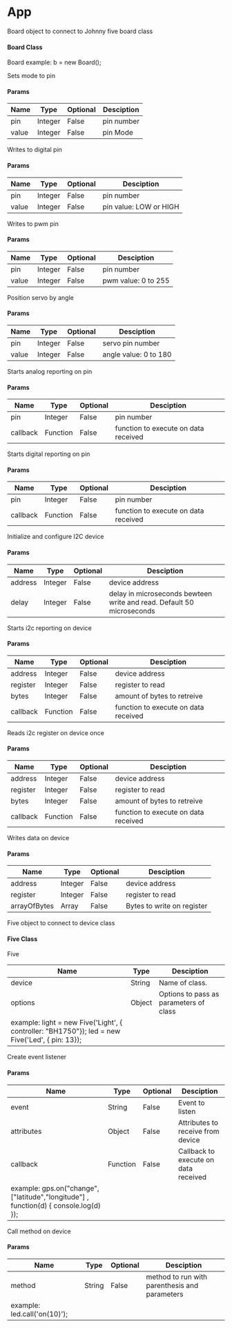 # App

Board object to connect to Johnny five board class

#### Board Class

Board example: b = new Board();

Sets mode to pin

#### Params

| Name | Type | Optional | Desciption |
| ---- | ---- | -------- | ---------- |
| pin | Integer | False | pin number |
| value | Integer | False | pin Mode |

Writes to digital pin

#### Params

| Name | Type | Optional | Desciption |
| ---- | ---- | -------- | ---------- |
| pin | Integer | False | pin number |
| value | Integer | False | pin value: LOW or HIGH |

Writes to pwm  pin

#### Params

| Name | Type | Optional | Desciption |
| ---- | ---- | -------- | ---------- |
| pin | Integer | False | pin number |
| value | Integer | False | pwm value: 0 to 255 |

Position servo by angle

#### Params

| Name | Type | Optional | Desciption |
| ---- | ---- | -------- | ---------- |
| pin | Integer | False | servo pin number |
| value | Integer | False | angle value: 0 to 180 |

Starts analog reporting on pin

#### Params

| Name | Type | Optional | Desciption |
| ---- | ---- | -------- | ---------- |
| pin | Integer | False | pin number |
| callback | Function | False | function to execute on data received |

Starts digital reporting on pin

#### Params

| Name | Type | Optional | Desciption |
| ---- | ---- | -------- | ---------- |
| pin | Integer | False | pin number |
| callback | Function | False | function to execute on data received |

Initialize and configure I2C device

#### Params

| Name | Type | Optional | Desciption |
| ---- | ---- | -------- | ---------- |
| address | Integer | False | device address |
| delay | Integer | False | delay in microseconds bewteen write and read. Default 50 microseconds |

Starts i2c reporting on device

#### Params

| Name | Type | Optional | Desciption |
| ---- | ---- | -------- | ---------- |
| address | Integer | False | device address |
| register | Integer | False | register to read |
| bytes | Integer | False | amount of bytes to retreive |
| callback | Function | False | function to execute on data received |

Reads i2c register on device once

#### Params

| Name | Type | Optional | Desciption |
| ---- | ---- | -------- | ---------- |
| address | Integer | False | device address |
| register | Integer | False | register to read |
| bytes | Integer | False | amount of bytes to retreive |
| callback | Function | False | function to execute on data received |

Writes data on device

#### Params

| Name | Type | Optional | Desciption |
| ---- | ---- | -------- | ---------- |
| address | Integer | False | device address |
| register | Integer | False | register to read |
| arrayOfBytes | Array | False | Bytes to write on register |

Five object to connect to device class

#### Five Class

Five

| Name | Type | Desciption |
| ---- | ---- | ---------- |
| device | String | Name of class. |
| options | Object | Options to pass as parameters of class 
 example: light = new Five('Light', { controller: "BH1750"}); led = new Five('Led', { pin: 13}); |

Create event listener

#### Params

| Name | Type | Optional | Desciption |
| ---- | ---- | -------- | ---------- |
| event | String | False | Event to listen |
| attributes | Object | False | Attributes to receive from device |
| callback | Function | False | Callback to execute on data received 
 example: gps.on("change", ["latitude","longitude"] , function(d) { console.log(d) }); |

Call method on device

#### Params

| Name | Type | Optional | Desciption |
| ---- | ---- | -------- | ---------- |
| method | String | False | method to run with parenthesis and parameters 
 example: led.call('on(10)'); |
